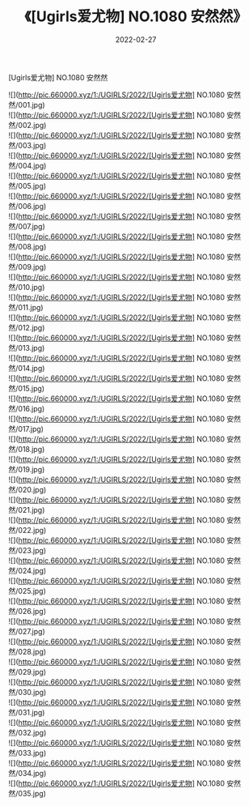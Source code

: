 ﻿---
layout: post
title:  《[Ugirls爱尤物] NO.1080 安然然》
date:   2022-02-27
img: http://pic.660000.xyz/1:/UGIRLS/2022/[Ugirls爱尤物] NO.1080 安然然/000.jpg
categories: [美女, 清纯, 唯美]
---

[Ugirls爱尤物] NO.1080 安然然

 ![](http://pic.660000.xyz/1:/UGIRLS/2022/[Ugirls爱尤物] NO.1080 安然然/001.jpg) <br>![](http://pic.660000.xyz/1:/UGIRLS/2022/[Ugirls爱尤物] NO.1080 安然然/002.jpg) <br>![](http://pic.660000.xyz/1:/UGIRLS/2022/[Ugirls爱尤物] NO.1080 安然然/003.jpg) <br>![](http://pic.660000.xyz/1:/UGIRLS/2022/[Ugirls爱尤物] NO.1080 安然然/004.jpg) <br>![](http://pic.660000.xyz/1:/UGIRLS/2022/[Ugirls爱尤物] NO.1080 安然然/005.jpg) <br>![](http://pic.660000.xyz/1:/UGIRLS/2022/[Ugirls爱尤物] NO.1080 安然然/006.jpg) <br>![](http://pic.660000.xyz/1:/UGIRLS/2022/[Ugirls爱尤物] NO.1080 安然然/007.jpg) <br>![](http://pic.660000.xyz/1:/UGIRLS/2022/[Ugirls爱尤物] NO.1080 安然然/008.jpg) <br>![](http://pic.660000.xyz/1:/UGIRLS/2022/[Ugirls爱尤物] NO.1080 安然然/009.jpg) <br>![](http://pic.660000.xyz/1:/UGIRLS/2022/[Ugirls爱尤物] NO.1080 安然然/010.jpg) <br>![](http://pic.660000.xyz/1:/UGIRLS/2022/[Ugirls爱尤物] NO.1080 安然然/011.jpg) <br>![](http://pic.660000.xyz/1:/UGIRLS/2022/[Ugirls爱尤物] NO.1080 安然然/012.jpg) <br>![](http://pic.660000.xyz/1:/UGIRLS/2022/[Ugirls爱尤物] NO.1080 安然然/013.jpg) <br>![](http://pic.660000.xyz/1:/UGIRLS/2022/[Ugirls爱尤物] NO.1080 安然然/014.jpg) <br>![](http://pic.660000.xyz/1:/UGIRLS/2022/[Ugirls爱尤物] NO.1080 安然然/015.jpg) <br>![](http://pic.660000.xyz/1:/UGIRLS/2022/[Ugirls爱尤物] NO.1080 安然然/016.jpg) <br>![](http://pic.660000.xyz/1:/UGIRLS/2022/[Ugirls爱尤物] NO.1080 安然然/017.jpg) <br>![](http://pic.660000.xyz/1:/UGIRLS/2022/[Ugirls爱尤物] NO.1080 安然然/018.jpg) <br>![](http://pic.660000.xyz/1:/UGIRLS/2022/[Ugirls爱尤物] NO.1080 安然然/019.jpg) <br>![](http://pic.660000.xyz/1:/UGIRLS/2022/[Ugirls爱尤物] NO.1080 安然然/020.jpg) <br>![](http://pic.660000.xyz/1:/UGIRLS/2022/[Ugirls爱尤物] NO.1080 安然然/021.jpg) <br>![](http://pic.660000.xyz/1:/UGIRLS/2022/[Ugirls爱尤物] NO.1080 安然然/022.jpg) <br>![](http://pic.660000.xyz/1:/UGIRLS/2022/[Ugirls爱尤物] NO.1080 安然然/023.jpg) <br>![](http://pic.660000.xyz/1:/UGIRLS/2022/[Ugirls爱尤物] NO.1080 安然然/024.jpg) <br>![](http://pic.660000.xyz/1:/UGIRLS/2022/[Ugirls爱尤物] NO.1080 安然然/025.jpg) <br>![](http://pic.660000.xyz/1:/UGIRLS/2022/[Ugirls爱尤物] NO.1080 安然然/026.jpg) <br>![](http://pic.660000.xyz/1:/UGIRLS/2022/[Ugirls爱尤物] NO.1080 安然然/027.jpg) <br>![](http://pic.660000.xyz/1:/UGIRLS/2022/[Ugirls爱尤物] NO.1080 安然然/028.jpg) <br>![](http://pic.660000.xyz/1:/UGIRLS/2022/[Ugirls爱尤物] NO.1080 安然然/029.jpg) <br>![](http://pic.660000.xyz/1:/UGIRLS/2022/[Ugirls爱尤物] NO.1080 安然然/030.jpg) <br>![](http://pic.660000.xyz/1:/UGIRLS/2022/[Ugirls爱尤物] NO.1080 安然然/031.jpg) <br>![](http://pic.660000.xyz/1:/UGIRLS/2022/[Ugirls爱尤物] NO.1080 安然然/032.jpg) <br>![](http://pic.660000.xyz/1:/UGIRLS/2022/[Ugirls爱尤物] NO.1080 安然然/033.jpg) <br>![](http://pic.660000.xyz/1:/UGIRLS/2022/[Ugirls爱尤物] NO.1080 安然然/034.jpg) <br>![](http://pic.660000.xyz/1:/UGIRLS/2022/[Ugirls爱尤物] NO.1080 安然然/035.jpg) <br>
